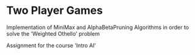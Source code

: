 # Two Player Games
Implementation of MiniMax and AlphaBetaPruning Algorithms in order to solve the 'Weighted Othello' problem

Assignment for the course 'Intro AI'